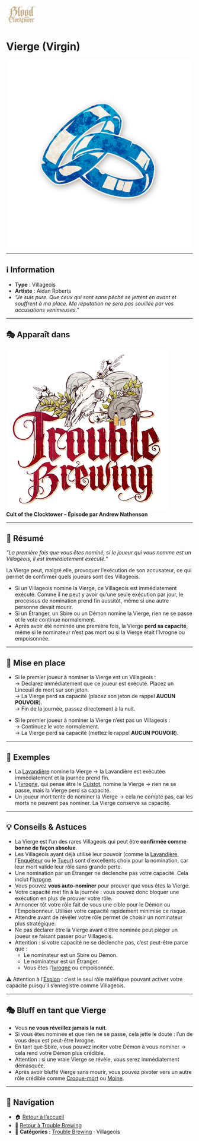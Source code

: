 <p align="left">
  <a href="/botc-fr-bambi/">
    <img src="../images/logo.png" alt="Accueil BotC FR" width="80">
  </a>
</p>

# Vierge (Virgin)  
![Virgin](../images/Icon_virgin.png)

---

## ℹ️ Information  

- **Type** : Villageois  
- **Artiste** : Aidan Roberts  
- *"Je suis pure. Que ceux qui sont sans péché se jettent en avant et souffrent à ma place. Ma réputation ne sera pas souillée par vos accusations venimeuses."*

---

## 🎭 Apparaît dans  
![Trouble Brewing](../images/Logo_trouble_brewing.png)  
**Cult of the Clocktower – Épisode par Andrew Nathenson**

---

## 📖 Résumé  
*"La première fois que vous êtes nominé, si le joueur qui vous nomme est un Villageois, il est immédiatement exécuté."*

La Vierge peut, malgré elle, provoquer l’exécution de son accusateur, ce qui permet de confirmer quels joueurs sont des Villageois.  

- Si un Villageois nomine la Vierge, ce Villageois est immédiatement exécuté. Comme il ne peut y avoir qu’une seule exécution par jour, le processus de nomination prend fin aussitôt, même si une autre personne devait mourir.  
- Si un Étranger, un Sbire ou un Démon nomine la Vierge, rien ne se passe et le vote continue normalement.  
- Après avoir été nominée une première fois, la Vierge **perd sa capacité**, même si le nominateur n’est pas mort ou si la Vierge était l’Ivrogne ou empoisonnée.  

---

## 🎲 Mise en place 

- Si le premier joueur à nominer la Vierge est un Villageois :  
  → Déclarez immédiatement que ce joueur est exécuté. Placez un Linceuil de mort sur son jeton.  
  → La Vierge perd sa capacité (placez son jeton de rappel **AUCUN POUVOIR**).  
  → Fin de la journée, passez directement à la nuit.  

- Si le premier joueur à nominer la Vierge n’est pas un Villageois :  
  → Continuez le vote normalement.  
  → La Vierge perd sa capacité (mettez le rappel **AUCUN POUVOIR**).  

---

## 🧩 Exemples  

- La [Lavandière](lavandiere.md) nomine la Vierge → la Lavandière est exécutée immédiatement et la journée prend fin.  
- L’[Ivrogne](ivrogne.md), qui pense être le [Cuistot](cuistot.md), nomine la Vierge → rien ne se passe, mais la Vierge perd sa capacité.  
- Un joueur mort tente de nominer la Vierge → cela ne compte pas, car les morts ne peuvent pas nominer. La Vierge conserve sa capacité.  

---

## 💡 Conseils & Astuces  

- La Vierge est l’un des rares Villageois qui peut être **confirmée comme bonne de façon absolue**.  
- Les Villageois ayant déjà utilisé leur pouvoir (comme la [Lavandière](lavandiere.md), l’[Enquêteur](enqueteur.md) ou le [Tueur](tueur.md)) sont d’excellents choix pour la nomination, car leur mort valide leur rôle sans grande perte.  
- Une nomination par un Étranger ne déclenche pas votre capacité. Cela inclut l’[Ivrogne](ivrogne.md).  
- Vous pouvez **vous auto-nominer** pour prouver que vous êtes la Vierge.  
- Votre capacité met fin à la journée : vous pouvez donc bloquer une exécution en plus de prouver votre rôle.  
- Annoncer tôt votre rôle fait de vous une cible pour le Démon ou l’Empoisonneur. Utiliser votre capacité rapidement minimise ce risque.  
- Attendre avant de révéler votre rôle permet de choisir un nominateur plus stratégique.  
- Ne pas déclarer être la Vierge avant d’être nominée peut piéger un joueur se faisant passer pour Villageois.  
- Attention : si votre capacité ne se déclenche pas, c’est peut-être parce que :  
  - Le nominateur est un Sbire ou Démon.  
  - Le nominateur est un Étranger.  
  - Vous êtes l’[Ivrogne](ivrogne.md) ou empoisonnée.  

⚠️ Attention à l’[Espion](espion.md) : c’est le seul rôle maléfique pouvant activer votre capacité puisqu’il s’enregistre comme Villageois.  

---

## 🎭 Bluff en tant que Vierge  

- Vous **ne vous réveillez jamais la nuit**.  
- Si vous êtes nominée et que rien ne se passe, cela jette le doute : l’un de vous deux est peut-être Ivrogne.  
- En tant que Sbire, vous pouvez inciter votre Démon à vous nominer → cela rend votre Démon plus crédible.  
- Attention : si une vraie Vierge se révèle, vous serez immédiatement démasquée.  
- Après avoir bluffé Vierge sans mourir, vous pouvez pivoter vers un autre rôle crédible comme [Croque-mort](croquemort.md) ou [Moine](moine.md).  

---


## 📂 Navigation 

- 🏠 [Retour à l’accueil](/botc-fr-bambi/)  
- 🍺 [Retour à Trouble Brewing](../trouble_brewing.md)  
- 📂 **Catégories :** [Trouble Brewing](../trouble_brewing.md) · Villageois
